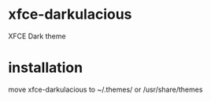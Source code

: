 # xfce-darkulacious
XFCE Dark theme

# installation
move xfce-darkulacious to ~/.themes/ or /usr/share/themes
